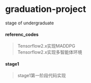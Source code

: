 # graduation-project
stage of undergraduate
#### referenc_codes
> Tensorflow2.x实现MADDPG  
> Tensorflow2.x实现多智能体环境 
#### stage1
> stage1第一阶段代码实现
